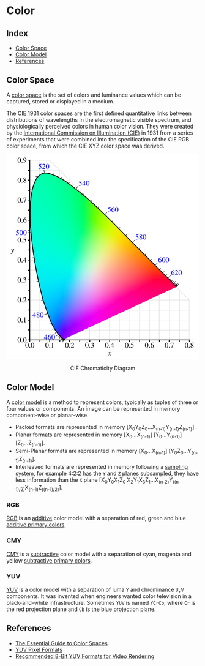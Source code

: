 # Color

## Index

* [Color Space](#color-space)
* [Color Model](#color-model)
* [References](#references)

## Color Space

A [color space](https://en.wikipedia.org/wiki/Color_space) is the set of colors and luminance values which can be captured, stored or displayed in a medium.

The [CIE 1931 color spaces](https://en.wikipedia.org/wiki/CIE_1931_color_space) are the first defined quantitative links between distributions of wavelengths in the electromagnetic visible spectrum, and physiologically perceived colors in human color vision. They were created by the [International Commission on Illumination (CIE)](https://en.wikipedia.org/wiki/International_Commission_on_Illumination) in 1931 from a series of experiments that were combined into the specification of the CIE RGB color space, from which the CIE XYZ color space was derived.

<p align="center"><img align="center" src="CIE1931_chromaticity_diagram.svg"></p>
<p align="center">CIE Chromaticity Diagram</p>

## Color Model

A [color model](https://en.wikipedia.org/wiki/Color_model) is a method to represent colors, typically as tuples of three or four values or components. An image can be represented in memory component-wise or planar-wise.

* Packed formats are represented in memory [X<sub>0</sub>Y<sub>0</sub>Z<sub>0</sub>...X<sub>(n-1)</sub>Y<sub>(n-1)</sub>Z<sub>(n-1)</sub>].
* Planar formats are represented in memory [X<sub>0</sub>...X<sub>(n-1)</sub>] [Y<sub>0</sub>...Y<sub>(n-1)</sub>] [Z<sub>0</sub>...Z<sub>(n-1)</sub>].
* Semi-Planar formats are represented in memory [X<sub>0</sub>...X<sub>(n-1)</sub>] [Y<sub>0</sub>Z<sub>0</sub>...Y<sub>(n-1)</sub>Z<sub>(n-1)</sub>].
* Interleaved formats are represented in memory following a [sampling system](https://en.wikipedia.org/wiki/Chroma_subsampling#Sampling_systems_and_ratios), for example 4:2:2 has the `Y` and `Z` planes subsampled, they have less information than the `X` plane [X<sub>0</sub>Y<sub>0</sub>X<sub>1</sub>Z<sub>0 </sub>X<sub>2</sub>Y<sub>1</sub>X<sub>3</sub>Z<sub>1</sub>...X<sub>(n-2)</sub>Y<sub>((n-1)/2)</sub>X<sub>(n-1)</sub>Z<sub>((n-1)/2)</sub>].

### RGB

[RGB](https://en.wikipedia.org/wiki/RGB_color_model) is an [additive](https://en.wikipedia.org/wiki/Additive_color) color model with a separation of red, green and blue [additive primary colors](https://en.wikipedia.org/wiki/Primary_color).

### CMY

[CMY](https://en.wikipedia.org/wiki/CMY_color_model) is a [subtractive](https://en.wikipedia.org/wiki/Subtractive_color) color model with a separation of cyan, magenta and yellow [subtractive primary colors](https://en.wikipedia.org/wiki/Primary_color#Subtractive_mixing_of_ink_layers).

### YUV

[YUV](https://en.wikipedia.org/wiki/YUV) is a color model with a separation of luma `Y` and chrominance `U,V` components. It was invented when engineers wanted color television in a black-and-white infrastructure. Sometimes `YUV` is named `YCrCb`, where `Cr` is the red projection plane and `Cb` is the blue projection plane.

## References

* [The Essential Guide to Color Spaces](https://blog.frame.io/2020/02/03/color-spaces-101/)
* [YUV Pixel Formats](https://www.fourcc.org/yuv.php)
* [Recommended 8-Bit YUV Formats for Video Rendering](https://docs.microsoft.com/en-us/windows/win32/medfound/recommended-8-bit-yuv-formats-for-video-rendering)
